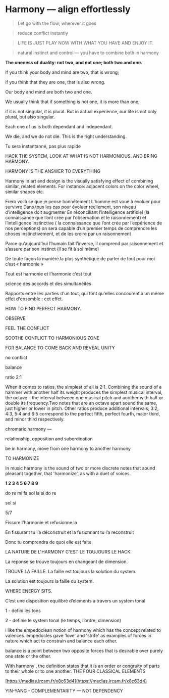 Harmony — align effortlessly
===

> Let go with the flow; wherever it goes

> reduce conflict instantly

> LIFE IS JUST PLAY NOW WITH WHAT YOU HAVE AND ENJOY IT.

> natural instinct and control — you have to combine both in harmony

**The oneness of duality: not two, and not one; both two and one.**

If you think your body and mind are two, that is wrong;

if you think that they are one, that is also wrong.

Our body and mind are both two and one. 

We usually think that if something is not one, it is more than one; 

if it is not singular, it is plural. But in actual experience, our life is not only plural, but also singular.

Each one of us is both dependant and independant.

We die, and we do not die. This is the right understanding.

Tu sera instantanné, pas plus rapide

HACK THE SYSTEM, LOOK AT WHAT IS NOT HARMONIOUS. AND BRING HARMONY.

HARMONY IS THE ANSWER TO EVERYTHING

Harmony in art and design is the visually satisfying effect of combining similar, related elements. For instance: adjacent colors on the color wheel, similar shapes etc.

Frero voilà se que je pense honnêtement
L’homme est voué à évoluer pour survivre
Dans tous les cas pour évoluer réellement, son niveau d’intelligence doit augmenter
En réconciliant l’intelligence artificiel (la connaissance que l’ont crée par l’observation et le raisonnement) et l’intelligence instinctive ( la connaissance que l’ont crée par l’expérience de nos perceptions) on sera capable d’un premier temps de comprendre les choses instinctivement, et de les croire par un raisonnement

Parce qu’aujourd’hui l’humain fait l’inverse, il comprend par raisonnement et s’assure par son instinct (il se fit à soi même)

De toute façon la manière la plus synthétique de parler de tout pour moi c’est « harmonie »

Tout est harmonie et l’harmonie c’est tout

science des accords et des simultanéités

Rapports entre les parties d'un tout, qui font qu'elles concourent à un même effet d'ensemble ; cet effet.

HOW TO FIND PERFECT HARMONY.

OBSERVE

FEEL THE CONFLICT

SOOTHE CONFLICT TO HARMONIOUS ZONE

FOR BALANCE TO COME BACK AND REVEAL UNITY

no conflict

balance

ratio 2:1

When it comes to ratios, the simplest of all is 2:1. Combining the sound of a hammer with another half its weight produces the simplest musical interval, the octave – the interval between one musical pitch and another with half or double its frequency.Two notes that are an octave apart sound the same, just higher or lower in pitch. Other ratios produce additional intervals; 3:2, 4:3, 5:4 and 6:5 correspond to the perfect fifth, perfect fourth, major third, and minor third respectively.

chromaric harmony — 

relationship, opposition and subordination

be in harmony, move from one harmony to another harmony

TO HARMONIZE

In music harmony is the sound of two or more discrete notes that sound pleasant together, that 'harmonize', as with a duet of voices.

 **1   2   3  4   5  6  7  8   9** 

do re mi fa sol la si do re

sol si

5/7

Fissure l’harmonie et refusionne la

En fissurant tu l’a déconstruit et la fusionnant tu l’a reconstruit

Donc tu comprendra de quoi elle est faite

LA NATURE DE L'HARMONY C'EST LE TOUJOURS LE HACK.

La reponse se trouve toujours en changeant de dimension.

TROUVE LA FAILLE. La faille est toujours la solution du system.

La solution est toujours la faille du system.

WHERE ENERGY SITS.

C’est une disposition equilibré d’elements a travers un system tonal

1 - defini les tons

2 - definie le system tonal (le temps, l’ordre, dimension)

i like the empedoclean notion of harmony which has the concept related to valences. empedocles gave 'love' and 'strife' as examples of forces in nature which act to constrain and balance each other.

balance is a point between two opposite forces that is desirable over purely one state or the other.

With harmony , the definition states that it is an order or congruity of parts to their whole or to one another. THE FOUR CLASSICAL ELEMENTS

[https://medias.ircam.fr/x8c63d4](https://medias.ircam.fr/x8c63d4)

YIN-YANG - COMPLEMENTARITY — NOT DEPENDENCY